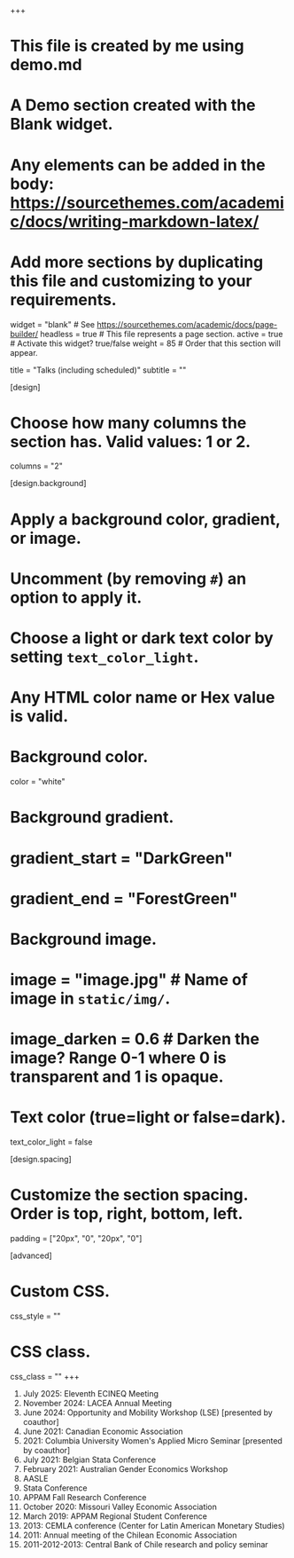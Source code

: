 +++
# This file is created by me using demo.md
# A Demo section created with the Blank widget.
# Any elements can be added in the body: https://sourcethemes.com/academic/docs/writing-markdown-latex/
# Add more sections by duplicating this file and customizing to your requirements.

widget = "blank"  # See https://sourcethemes.com/academic/docs/page-builder/
headless = true  # This file represents a page section.
active = true  # Activate this widget? true/false
weight = 85  # Order that this section will appear.

title = "Talks (including scheduled)"
subtitle = ""

[design]
  # Choose how many columns the section has. Valid values: 1 or 2.
  columns = "2"

[design.background]
  # Apply a background color, gradient, or image.
  #   Uncomment (by removing `#`) an option to apply it.
  #   Choose a light or dark text color by setting `text_color_light`.
  #   Any HTML color name or Hex value is valid.

  # Background color.
 color = "white"
  
  # Background gradient.
#  gradient_start = "DarkGreen"
#  gradient_end = "ForestGreen"
  
  # Background image.
  # image = "image.jpg"  # Name of image in `static/img/`.
  # image_darken = 0.6  # Darken the image? Range 0-1 where 0 is transparent and 1 is opaque.

  # Text color (true=light or false=dark).
  text_color_light = false

[design.spacing]
  # Customize the section spacing. Order is top, right, bottom, left.
  padding = ["20px", "0", "20px", "0"]

[advanced]
 # Custom CSS. 
 css_style = ""
 
 # CSS class.
 css_class = ""
+++

1. July 2025: Eleventh ECINEQ Meeting
2. November 2024: LACEA Annual Meeting
3. June 2024: Opportunity and Mobility Workshop (LSE) [presented by coauthor]
4. June 2021: Canadian Economic Association
5. 2021: Columbia University Women's Applied Micro Seminar [presented by coauthor]
6. July 2021: Belgian Stata Conference
7. February 2021: Australian Gender Economics Workshop
8. AASLE
9. Stata Conference
10. APPAM Fall Research Conference
11. October 2020: Missouri Valley Economic Association
12. March 2019: APPAM Regional Student Conference
13. 2013: CEMLA conference (Center for Latin American Monetary Studies)
14. 2011: Annual meeting of the Chilean Economic Association
15. 2011-2012-2013: Central Bank of Chile research and policy seminar
